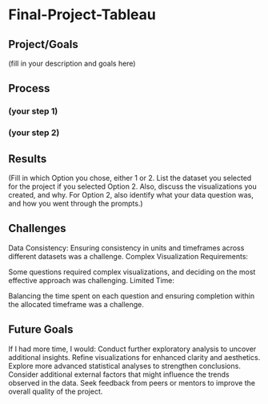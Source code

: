 # Final-Project-Tableau

## Project/Goals
(fill in your description and goals here)

## Process
### (your step 1)
### (your step 2)

## Results
(Fill in which Option you chose, either 1 or 2. List the dataset you selected for the project if you selected Option 2. Also, discuss the visualizations you created, and why. For Option 2, also identify what your data question was, and how you went through the prompts.)

## Challenges 
Data Consistency:
Ensuring consistency in units and timeframes across different datasets was a challenge.
Complex Visualization Requirements:

Some questions required complex visualizations, and deciding on the most effective approach was challenging.
Limited Time:

Balancing the time spent on each question and ensuring completion within the allocated timeframe was a challenge.

## Future Goals
If I had more time, I would:
Conduct further exploratory analysis to uncover additional insights.
Refine visualizations for enhanced clarity and aesthetics.
Explore more advanced statistical analyses to strengthen conclusions.
Consider additional external factors that might influence the trends observed in the data.
Seek feedback from peers or mentors to improve the overall quality of the project.
